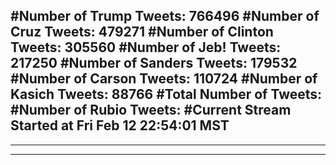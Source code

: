 #Number of Trump Tweets: 766496
#Number of Cruz Tweets: 479271
#Number of Clinton Tweets: 305560
#Number of Jeb! Tweets: 217250
#Number of Sanders Tweets: 179532
#Number of Carson Tweets: 110724
#Number of Kasich Tweets: 88766
#Total Number of Tweets:  
#Number of Rubio Tweets: 
#Current Stream Started at Fri Feb 12 22:54:01 MST
---
---
---
